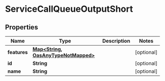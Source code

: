 

# ServiceCallQueueOutputShort

## Properties

Name | Type | Description | Notes
------------ | ------------- | ------------- | -------------
**features** | [**Map&lt;String, OasAnyTypeNotMapped&gt;**](OasAnyTypeNotMapped.md) |  |  [optional]
**id** | **String** |  |  [optional]
**name** | **String** |  |  [optional]




